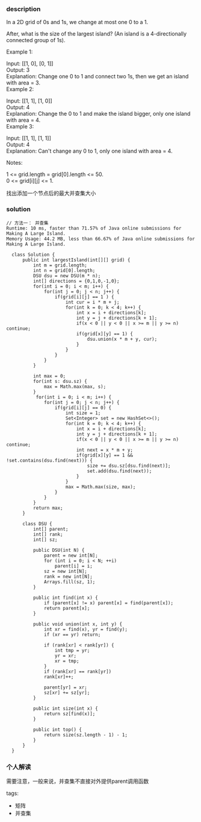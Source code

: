 ### description    
  In a 2D grid of 0s and 1s, we change at most one 0 to a 1.  
    
  After, what is the size of the largest island? (An island is a 4-directionally connected group of 1s).  
    
  Example 1:  
    
  Input: [[1, 0], [0, 1]]  
  Output: 3  
  Explanation: Change one 0 to 1 and connect two 1s, then we get an island with area = 3.  
  Example 2:  
    
  Input: [[1, 1], [1, 0]]  
  Output: 4  
  Explanation: Change the 0 to 1 and make the island bigger, only one island with area = 4.  
  Example 3:  
    
  Input: [[1, 1], [1, 1]]  
  Output: 4  
  Explanation: Can't change any 0 to 1, only one island with area = 4.  
     
    
  Notes:  
    
  1 <= grid.length = grid[0].length <= 50.  
  0 <= grid[i][j] <= 1.  
    
  找出添加一个节点后的最大并查集大小  
### solution    
```    
// 方法一： 并查集  
Runtime: 10 ms, faster than 71.57% of Java online submissions for Making A Large Island.  
Memory Usage: 44.2 MB, less than 66.67% of Java online submissions for Making A Large Island.  
  
  class Solution {  
      public int largestIsland(int[][] grid) {  
          int m = grid.length;  
          int n = grid[0].length;  
          DSU dsu = new DSU(m * n);  
          int[] directions = {0,1,0,-1,0};  
          for(int i = 0; i < m; i++) {  
              for(int j = 0; j < n; j++) {  
                  if(grid[i][j] == 1 ) {  
                      int cur = i * m + j;  
                      for(int k = 0; k < 4; k++) {  
                          int x = i + directions[k];  
                          int y = j + directions[k + 1];  
                          if(x < 0 || y < 0 || x >= m || y >= n) continue;  
                          if(grid[x][y] == 1) {  
                              dsu.union(x * m + y, cur);  
                          }  
                      }  
                  }  
              }  
          }  
    
          int max = 0;  
          for(int s: dsu.sz) {  
              max = Math.max(max, s);  
          }  
           for(int i = 0; i < m; i++) {  
              for(int j = 0; j < n; j++) {  
                  if(grid[i][j] == 0) {  
                      int size = 1;  
                      Set<Integer> set = new HashSet<>();  
                      for(int k = 0; k < 4; k++) {  
                          int x = i + directions[k];  
                          int y = j + directions[k + 1];  
                          if(x < 0 || y < 0 || x >= m || y >= n) continue;  
                          int next = x * m + y;  
                          if(grid[x][y] == 1 && !set.contains(dsu.find(next))) {  
                              size += dsu.sz[dsu.find(next)];  
                              set.add(dsu.find(next));  
                          }  
                      }  
                      max = Math.max(size, max);  
                  }  
              }  
          }  
          return max;  
      }  
    
      class DSU {  
          int[] parent;  
          int[] rank;  
          int[] sz;  
    
          public DSU(int N) {  
              parent = new int[N];  
              for (int i = 0; i < N; ++i)  
                  parent[i] = i;  
              sz = new int[N];  
              rank = new int[N];  
              Arrays.fill(sz, 1);  
          }  
    
          public int find(int x) {  
              if (parent[x] != x) parent[x] = find(parent[x]);  
              return parent[x];  
          }  
    
          public void union(int x, int y) {  
              int xr = find(x), yr = find(y);  
              if (xr == yr) return;  
    
              if (rank[xr] < rank[yr]) {  
                  int tmp = yr;  
                  yr = xr;  
                  xr = tmp;  
              }  
              if (rank[xr] == rank[yr])  
              rank[xr]++;  
    
              parent[yr] = xr;  
              sz[xr] += sz[yr];  
          }  
    
          public int size(int x) {  
              return sz[find(x)];  
          }  
    
          public int top() {  
              return size(sz.length - 1) - 1;  
          }  
      }  
  }  
```    
    
### 个人解读    
  
 需要注意，一般来说，并查集不直接对外提供parent调用函数  
    
tags:    
  -  矩阵  
  -  并查集  
